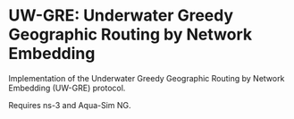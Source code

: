# UW-GRE: Underwater Greedy Geographic Routing by Network Embedding

Implementation of the Underwater Greedy Geographic Routing by Network Embedding (UW-GRE) protocol. 

Requires ns-3 and Aqua-Sim NG.
